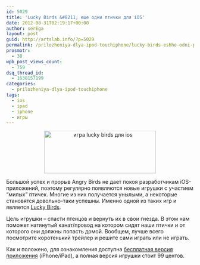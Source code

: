 ```yaml
---
id: 5029
title: 'Lucky Birds &#8211; еще одни птички для iOS'
date: 2012-08-31T02:19:17+00:00
author: serEga
layout: post
guid: http://artslab.info/?p=5029
permalink: /prilozheniya-dlya-ipod-touchiphone/lucky-birds-eshhe-odni-ptichki-dlya-ios/
prosmotr:
  - 38
wpb_post_views_count:
  - 759
dsq_thread_id:
  - 1638157199
categories:
  - prilozheniya-dlya-ipod-touchiphone
tags:
  - ios
  - ipad
  - iphone
  - игры
---
```

<center>
  <a href="http://googledrive.com/host/0B9lHVSSSdxdxd0hjdUdmRzY3Tjg/lucky_birds.png"><img src="http://googledrive.com/host/0B9lHVSSSdxdxd0hjdUdmRzY3Tjg/lucky_birds-300x114.png" alt="игра lucky birds для ios" title="lucky_birds" width="300" height="114" class="aligncenter size-medium wp-image-5032" srcset="http://googledrive.com/host/0B9lHVSSSdxdxd0hjdUdmRzY3Tjg/lucky_birds-300x114.png 300w, http://googledrive.com/host/0B9lHVSSSdxdxd0hjdUdmRzY3Tjg/lucky_birds.png 840w" sizes="(max-width: 300px) 100vw, 300px" /></a>
</center>

Большой успех и прорыв Angry Birds не дает покоя разработчикам iOS-приложений, поэтому регулярно появляются новые игрушки с участием &#8220;милых&#8221; птичек. Многие из них получается унылыми, а некоторые становятся довольно-таки успешны. Именно одной из таких игр и является [Lucky Birds](http://www.luckybirds.com/).

Цель игрушки &#8211; спасти птенцов и вернуть их в свои гнезда. В этом нам поможет натянутый канат/провод на котором сидят наши птички и от которого они должны попасть домой. Вообщем, лучше всего посмотрите коротенький трейлер и решите сами играть или не играть.

Как и положено, для ознакомления доступна [бесплатная версия приложения](http://itunes.apple.com/app/id526715886?mt=8) (iPhone/iPad), а полная версия игрушки стоит 99 центов.



<center>
</center>